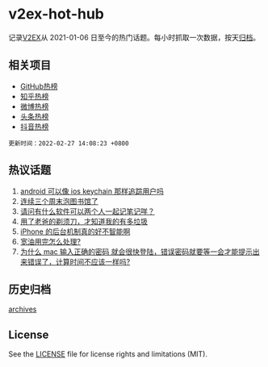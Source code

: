 # v2ex-hot-hub

 记录[V2EX](https://www.v2ex.com/)从 2021-01-06 日至今的热门话题。每小时抓取一次数据，按天[归档](archives)。
 
 ## 相关项目

- [GitHub热榜](https://github.com/lonnyzhang423/github-hot-hub)
- [知乎热榜](https://github.com/lonnyzhang423/zhihu-hot-hub)
- [微博热榜](https://github.com/lonnyzhang423/weibo-hot-hub)
- [头条热榜](https://github.com/lonnyzhang423/toutiao-hot-hub)
- [抖音热榜](https://github.com/lonnyzhang423/douyin-hot-hub)


 `更新时间：2022-02-27 14:08:23 +0800`

## 热议话题

1. [android 可以像 ios keychain 那样追踪用户吗](https://www.v2ex.com/t/836574)
1. [连续三个周末泡图书馆了](https://www.v2ex.com/t/836585)
1. [请问有什么软件可以两个人一起记笔记咩？](https://www.v2ex.com/t/836596)
1. [用了老爸的剃须刀，才知道我的有多垃圾](https://www.v2ex.com/t/836684)
1. [iPhone 的后台机制真的好不智能啊](https://www.v2ex.com/t/836621)
1. [宽油用完怎么处理?](https://www.v2ex.com/t/836637)
1. [为什么 mac 输入正确的密码 就会很快登陆，错误密码就要等一会才能提示出来错误了，计算时间不应该一样吗?](https://www.v2ex.com/t/836620)

## 历史归档

[archives](archives)

## License

See the [LICENSE](LICENSE) file for license rights and limitations (MIT).
